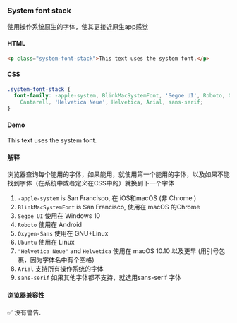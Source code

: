 ### System font stack

使用操作系统原生的字体，使其更接近原生app感觉

#### HTML

```html
<p class="system-font-stack">This text uses the system font.</p>
```

#### CSS

```css
.system-font-stack {
  font-family: -apple-system, BlinkMacSystemFont, 'Segoe UI', Roboto, Oxygen-Sans, Ubuntu,
    Cantarell, 'Helvetica Neue', Helvetica, Arial, sans-serif;
}
```

#### Demo

<div class="snippet-demo">
  <p class="snippet-demo__system-font-stack">This text uses the system font.</p>
</div>

<style>
.snippet-demo__system-font-stack {
  font-family: -apple-system, BlinkMacSystemFont, "Segoe UI", Roboto, Oxygen-Sans, Ubuntu, Cantarell, "Helvetica Neue", Helvetica, Arial, sans-serif;
}
</style>

#### 解释

浏览器查询每个能用的字体，如果能用，就使用第一个能用的字体，以及如果不能找到字体（在系统中或者定义在CSS中的）就换到下一个字体

1. `-apple-system` is San Francisco, 在 iOS和macOS (非 Chrome )
2. `BlinkMacSystemFont` is San Francisco, 使用在 macOS 的Chrome
3. `Segoe UI` 使用在 Windows 10
4. `Roboto` 使用在 Android
5. `Oxygen-Sans` 使用在 GNU+Linux
6. `Ubuntu` 使用在 Linux
7. `"Helvetica Neue"` and `Helvetica` 使用在 macOS 10.10 以及更早 (用引号包裹，因为字体名中有个空格)
8. `Arial` 支持所有操作系统的字体
9. `sans-serif` 如果其他字体都不支持，就选用sans-serif 字体  

#### 浏览器兼容性

<span class="snippet__support-note">✅ 没有警告.</span>

<!-- tags: visual -->

